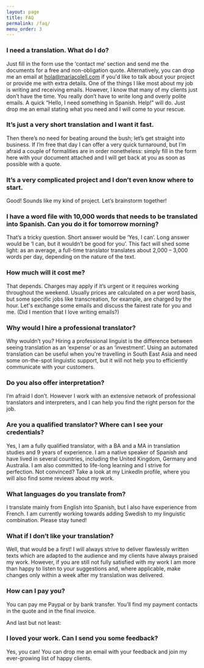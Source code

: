 ```yaml
---
layout: page
title: FAQ
permalink: /faq/
menu_order: 3
---
```



### I need a translation. What do I do?

Just fill in the form use the ‘contact me’ section and send me the documents for a free and non-obligation quote. 
Alternatively, you can drop me an email at hola@mariacolell.com if you'd like to talk about your project or provide me with extra details. One of the things I like most about my job is writing and receiving emails. However, I know that many of my clients just don’t have the time. You really don’t have to write long and overly polite emails. A quick “Hello, I need something in Spanish. Help!” will do. Just drop me an email stating what you need and I will come to your rescue.

### It’s just a very short translation and I want it fast.

Then there’s no need for beating around the bush; let’s get straight into business. If I’m free that day I can offer a very quick turnaround, but I’m afraid a couple of formalities are in order nonetheless: simply fill in the form here with your document attached and I will get back at you as soon as possible with a quote.

### It’s a very complicated project and I don’t even know where to start.

Good! Sounds like my kind of project. Let’s brainstorm together!

### I have a word file with 10,000 words that needs to be translated into Spanish. Can you do it for tomorrow morning?

That’s a tricky question. Short answer would be ‘Yes, I can’. Long answer would be ‘I can, but it wouldn’t be good for you’. This fact will shed some light: as an average, a full-time translator translates about 2,000 – 3,000 words per day, depending on the nature of the text.

### How much will it cost me?

That depends. Charges may apply if it’s urgent or it requires working throughout the weekend. Usually prices are calculated on a per word basis, but some specific jobs like transcreation, for example, are charged by the hour. Let's exchange some emails and discuss the fairest rate for you and me. (Did I mention that I love writing emails?)

### Why would I hire a professional translator?

Why wouldn’t you? Hiring a professional linguist is the difference between seeing translation as an ‘expense’ or as an ‘investment’. Using an automated translation can be useful when you're travelling in South East Asia and need some on-the-spot linguistic support, but it will not help you to efficiently communicate with your customers.

### Do you also offer interpretation?

I’m afraid I don’t. However I work with an extensive network of professional translators and interpreters, and I can help you find the right person for the job.

### Are you a qualified translator? Where can I see your credentials?

Yes, I am a fully qualified translator, with a BA and a MA in translation studies and 9 years of experience. I am a native speaker of Spanish and have lived in several countries, including the United Kingdom, Germany and Australia. I am also committed to life-long learning and I strive for perfection. Not convinced? Take a look at my LinkedIn profile, where you will also find some reviews about my work.

### What languages do you translate from?

I translate mainly from English into Spanish, but I also have experience from French. I am currently working towards adding Swedish to my linguistic combination. Please stay tuned!

### What if I don’t like your translation?

Well, that would be a first! I will always strive to deliver flawlessly written texts which are adapted to the audience and my clients have always praised my work. However, if you are still not fully satisfied with my work I am more than happy to listen to your suggestions and, where applicable, make changes only within a week after my translation was delivered.

### How can I pay you?

You can pay me Paypal or by bank transfer. You’ll find my payment contacts in the quote and in the final invoice.

And last but not least:

### I loved your work. Can I send you some feedback?

Yes, you can! You can drop me an email with your feedback and join my ever-growing list of happy clients. 
